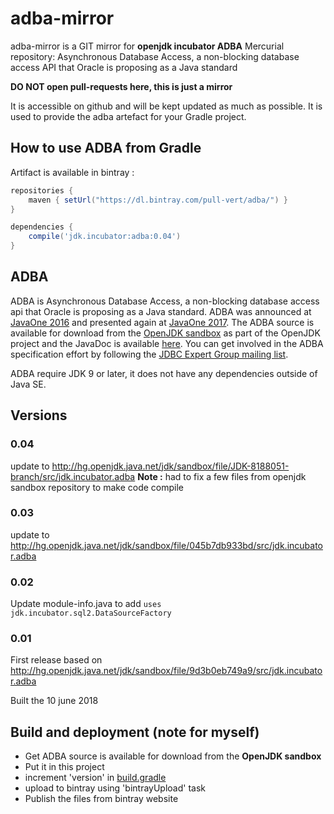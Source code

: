 # adba-mirror

adba-mirror is a GIT mirror for **openjdk incubator ADBA** Mercurial repository: Asynchronous Database Access, a non-blocking database access API that Oracle is proposing as a Java standard

**DO NOT open pull-requests here, this is just a mirror**

It is accessible on github and will be kept updated as much as possible.
It is used to provide the adba artefact for your Gradle project.

## How to use ADBA from Gradle

Artifact is available in bintray :

```groovy
repositories {
    maven { setUrl("https://dl.bintray.com/pull-vert/adba/") }
}

dependencies {
    compile('jdk.incubator:adba:0.04')
}
```

## ADBA
ADBA is Asynchronous Database Access, a non-blocking database access api that 
Oracle is proposing as a Java standard. ADBA was announced at 
[JavaOne 2016](https://static.rainfocus.com/oracle/oow16/sess/1461693351182001EmRq/ppt/CONF1578%2020160916.pdf) 
and presented again at [JavaOne 2017](http://www.oracle.com/technetwork/database/application-development/jdbc/con1491-3961036.pdf). 
The ADBA source is available for download from the [OpenJDK sandbox](http://hg.openjdk.java.net/jdk/sandbox/file/JDK-8188051-branch/src/jdk.incubator.adba) 
as part of the OpenJDK project and the JavaDoc is available [here](http://cr.openjdk.java.net/~lancea/8188051/apidoc/jdk/incubator/sql2/package-summary.html). 
You can get involved in the ADBA specification effort by following the 
[JDBC Expert Group mailing list](http://mail.openjdk.java.net/pipermail/jdbc-spec-discuss/).

ADBA require JDK 9 or later, it does not have any dependencies outside of Java SE.

## Versions
### 0.04
update to http://hg.openjdk.java.net/jdk/sandbox/file/JDK-8188051-branch/src/jdk.incubator.adba
**Note :** had to fix a few files from openjdk sandbox repository to make code compile

### 0.03
update to http://hg.openjdk.java.net/jdk/sandbox/file/045b7db933bd/src/jdk.incubator.adba

### 0.02
Update module-info.java to add `uses jdk.incubator.sql2.DataSourceFactory`

### 0.01
First release based on http://hg.openjdk.java.net/jdk/sandbox/file/9d3b0eb749a9/src/jdk.incubator.adba

Built the 10 june 2018


## Build and deployment (note for myself)

* Get ADBA source is available for download from the **OpenJDK sandbox**
* Put it in this project
* increment 'version' in [build.gradle](build.gradle)
* upload to bintray using 'bintrayUpload' task
* Publish the files from bintray website
